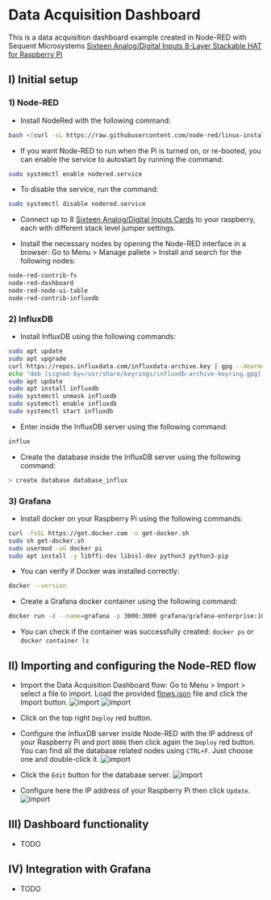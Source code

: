 # Data Acquisition Dashboard 

This is a data acquisition dashboard example created in Node-RED with Sequent Microsystems [Sixteen Analog/Digital Inputs 8-Layer Stackable HAT for Raspberry Pi](https://sequentmicrosystems.com/products/sixteen-analog-digital-inputs-8-layer-stackable-hat-for-raspberry-pi?variant=44857261523196)

## I) Initial setup
### 1) Node-RED
* Install NodeRed with the following command:
```bash
bash <(curl -sL https://raw.githubusercontent.com/node-red/linux-installers/master/deb/update-nodejs-and-nodered)
```

* If you want Node-RED to run when the Pi is turned on, or re-booted, you can enable the service to autostart by running the command:
```bash
sudo systemctl enable nodered.service
```

* To disable the service, run the command:
```bash
sudo systemctl disable nodered.service
```

* Connect up to 8 [Sixteen Analog/Digital Inputs Cards](https://sequentmicrosystems.com/products/sixteen-analog-digital-inputs-8-layer-stackable-hat-for-raspberry-pi?variant=44857261523196) to your raspberry, each with different stack level jumper settings.  

* Install the necessary nodes by opening the Node-RED interface in a browser: Go to Menu > Manage pallete > Install and search for the following nodes:
```bash
node-red-contrib-fs
node-red-dashboard
node-red-node-ui-table
node-red-contrib-influxdb

```


### 2) InfluxDB
* Install InfluxDB using the following commands:
```bash
sudo apt update
sudo apt upgrade
curl https://repos.influxdata.com/influxdata-archive.key | gpg --dearmor | sudo tee /usr/share/keyrings/influxdb-archive-keyring.gpg >/dev/null
echo "deb [signed-by=/usr/share/keyrings/influxdb-archive-keyring.gpg] https://repos.influxdata.com/debian stable main" | sudo tee /etc/apt/sources.list.d/influxdb.list
sudo apt update
sudo apt install influxdb
sudo systemctl unmask influxdb
sudo systemctl enable influxdb
sudo systemctl start influxdb
```

* Enter inside the InfluxDB server using the following command:
```bash
influx
```

* Create the database inside the InfluxDB server using the following command:
```bash
> create database database_influx
```

### 3) Grafana

* Install docker on your Raspberry Pi using the following commands:
```bash
curl -fsSL https://get.docker.com -o get-docker.sh
sudo sh get-docker.sh
sudo usermod -aG docker pi
sudo apt install -y libffi-dev libssl-dev python3 python3-pip
```

* You can verify if Docker was installed correctly:
```bash
docker --version
```

* Create a Grafana docker container using the following command:
```bash
docker run -d --name=grafana -p 3000:3000 grafana/grafana-enterprise:10.4.0-ubuntu
```

* You can check if the container was successfully created:
```docker ps``` or ```docker container ls```

## II) Importing and configuring the Node-RED flow

* Import the Data Acquisition Dashboard flow: Go to Menu > Import > select a file to import. Load the provided [flows.json](https://github.com/SequentMicrosystems/16univin-rpi/blob/main/node-red/DataAquisitionDashboard/flows.json) file and click the Import button.
![import](Pic/Import1.png)
![import](Pic/Import2.png)

* Click on the top right ```Deploy``` red button.

* Configure the InfluxDB server inside Node-RED with the IP address of your Raspberry Pi and port ```8086``` then click again the ```Deploy``` red button. You can find all the database related nodes using ```CTRL+F```. Just choose one and double-click it.
![import](Pic/Influxdb1.png)

* Click the ```Edit``` button for the database server.
![import](Pic/Influxdb2.png)

* Configure here the IP address of your Raspberry Pi then click ```Update```.
![import](Pic/Influxdb3.png)

## III) Dashboard functionality
* TODO

## IV) Integration with Grafana
* TODO
